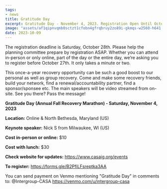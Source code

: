 ```yaml
---
tags:
- news
title: Gratitude Day
excerpt: Gratitude Day - November 4, 2023. Registration Open Until October 28, 2023
image: "assets/af1qipnvqmb0sctzt1cfobn4gfrqbruy2zo89i-gkmqs-w2560-h641.jpg"
date: 2023-10-09
---
```


The registration deadline is Saturday, October 28th. Please help the planning committee prepare by registration ASAP. Whether you can attend in-person or only online, part of the day or the entire day, we’re asking you to register before October 27th. It only takes a minute or two.

This once-a-year recovery opportunity can be such a good boost to our personal as well as group recovery. Come and make some recovery friends, build your network, find a renewal/accountability partner, find a sponsor/sponsee etc. The main speakers will be video streamed from on-site. See you there? Pass the message!


**Gratitude Day (Annual Fall Recovery Marathon) - Saturday, November 4, 2023**

**Location:** Online & North Bethesda, Maryland (US)

**Keynote speaker:** Nick S from Milwaukee, WI (US)

**Cost in-person or online:** $10

**Cost with lunch:** $30

**Check website for updates:** https://www.casaig.org/events

**To register:** https://forms.gle/B2PfiLFsreptka3AA

You can send payment on Venmo mentioning "Gratitude Day" in comments to: @Intergroup-CASA
https://venmo.com/u/intergroup-casa